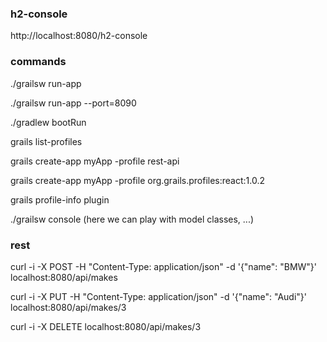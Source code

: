 ### h2-console
http://localhost:8080/h2-console


### commands
./grailsw run-app

./grailsw run-app --port=8090

./gradlew bootRun

grails list-profiles

grails create-app myApp -profile rest-api

grails create-app myApp -profile org.grails.profiles:react:1.0.2

grails profile-info plugin

./grailsw console  (here we can play with model classes, ...)


### rest 
curl -i -X POST -H "Content-Type: application/json" -d '{"name": "BMW"}' localhost:8080/api/makes

curl -i -X PUT -H "Content-Type: application/json" -d '{"name": "Audi"}' localhost:8080/api/makes/3

curl -i -X DELETE localhost:8080/api/makes/3

